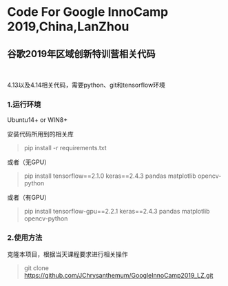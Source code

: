 # Code For Google InnoCamp 2019,China,LanZhou
## 谷歌2019年区域创新特训营相关代码

<br>

4.13以及4.14相关代码，需要python、git和tensorflow环境

### 1.运行环境
Ubuntu14+ or WIN8+

安装代码所用到的相关库
> pip install -r requirements.txt

或者（无GPU）

> pip install tensorflow==2.1.0 keras==2.4.3 pandas matplotlib opencv-python

或者（有GPU）

> pip install tensorflow-gpu==2.2.1 keras==2.4.3 pandas matplotlib opencv-python

### 2.使用方法
克隆本项目，根据当天课程要求进行相关操作
> git clone https://github.com/JChrysanthemum/GoogleInnoCamp2019_LZ.git
